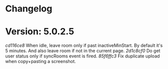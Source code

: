 # Changelog
# Version: 5.0.2.5

*cd116ce8* When idle, leave room only if past inactiveMinStart. By default it's 5 minutes. And also leave room if not in the current page.
*2d1c8cf0* Do get user status only if syncRooms event is fired.
*85f6ffc3* Fix duplicate upload when copy+pasting a screenshot.
